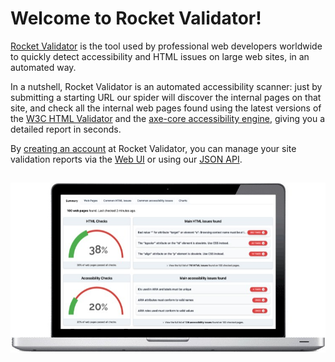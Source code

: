 # Welcome to Rocket Validator!

<a href="https://rocketvalidator.com" target="_blank">Rocket Validator</a> is the tool used by professional web developers worldwide to quickly detect accessibility and HTML issues on large web sites, in an automated way.

In a nutshell, Rocket Validator is an automated accessibility scanner: just by submitting a starting URL our spider will discover the internal pages on that site, and check all the internal web pages found using the latest versions of the <a href="https://github.com/validator/validator" target="_blank">W3C HTML Validator</a> and the <a href="https://www.deque.com/axe/" target="_blank">axe-core accessibility engine</a>, giving you a detailed report in seconds.

By <a href="https://rocketvalidator.com/registration/new" target="_blank">creating an account</a> at Rocket Validator, you can manage your site validation reports via the <a href="/quick-start">Web UI</a> or using our <a href="/api">JSON API</a>.

<a href="https://rocketvalidator.com" target="_blank"><img src="/img/rocket-front.jpg" alt="Rocket Validator Screenshot" class="noborder" style="margin-top: 15px;"></a>